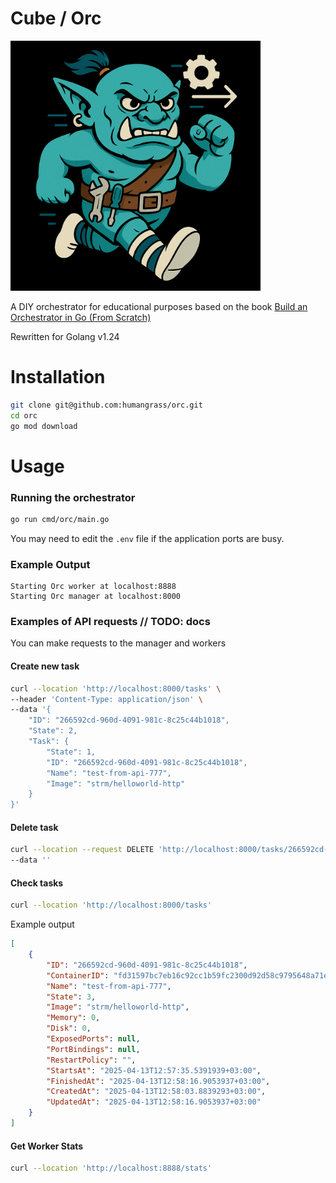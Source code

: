 # Cube / Orc

<img src="assets/orc.jpg" alt="orc" style="width:400px;"/>

A DIY orchestrator for educational purposes based on the book [Build an Orchestrator in Go (From Scratch)](https://www.manning.com/books/build-an-orchestrator-in-go-from-scratch)

Rewritten for Golang v1.24

# Installation

```bash
git clone git@github.com:humangrass/orc.git
cd orc
go mod download
```

# Usage

### Running the orchestrator

```bash
go run cmd/orc/main.go
```

You may need to edit the `.env` file if the application ports are busy.

### Example Output

```text
Starting Orc worker at localhost:8888
Starting Orc manager at localhost:8000
```

### Examples of API requests // TODO: docs

You can make requests to the manager and workers

#### Create new task

```bash
curl --location 'http://localhost:8000/tasks' \
--header 'Content-Type: application/json' \
--data '{
    "ID": "266592cd-960d-4091-981c-8c25c44b1018",
    "State": 2,
    "Task": {
        "State": 1,
        "ID": "266592cd-960d-4091-981c-8c25c44b1018",
        "Name": "test-from-api-777",
        "Image": "strm/helloworld-http"
    }
}'
```

#### Delete task

```bash
curl --location --request DELETE 'http://localhost:8000/tasks/266592cd-960d-4091-981c-8c25c44b1018' \
--data ''
```

#### Check tasks

```bash
curl --location 'http://localhost:8000/tasks'
```

Example output

```json
[
    {
        "ID": "266592cd-960d-4091-981c-8c25c44b1018",
        "ContainerID": "fd31597bc7eb16c92cc1b59fc2300d92d58c9795648a71e4d4ac9b5b0ff76b08",
        "Name": "test-from-api-777",
        "State": 3,
        "Image": "strm/helloworld-http",
        "Memory": 0,
        "Disk": 0,
        "ExposedPorts": null,
        "PortBindings": null,
        "RestartPolicy": "",
        "StartsAt": "2025-04-13T12:57:35.5391939+03:00",
        "FinishedAt": "2025-04-13T12:58:16.9053937+03:00",
        "CreatedAt": "2025-04-13T12:58:03.8839293+03:00",
        "UpdatedAt": "2025-04-13T12:58:16.9053937+03:00"
    }
]
```

#### Get Worker Stats

```bash
curl --location 'http://localhost:8888/stats'
```

